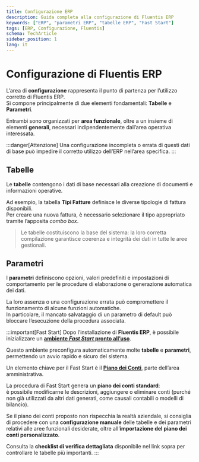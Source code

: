 ```yaml
---
title: Configurazione ERP
description: Guida completa alla configurazione di Fluentis ERP
keywords: ["ERP", "parametri ERP", "tabelle ERP", "Fast Start"]
tags: [ERP, Configurazione, Fluentis]
schema: TechArticle
sidebar_position: 1
lang: it
---
```


# Configurazione di Fluentis ERP

L’area di **configurazione** rappresenta il punto di partenza per l’utilizzo corretto di Fluentis ERP.  
Si compone principalmente di due elementi fondamentali: **Tabelle** e **Parametri**.  

Entrambi sono organizzati per **area funzionale**, oltre a un insieme di elementi **generali**, necessari indipendentemente dall’area operativa interessata.

:::danger[Attenzione]
Una configurazione incompleta o errata di questi dati di base può impedire il corretto utilizzo dell’ERP nell’area specifica.
:::

## Tabelle

Le **tabelle** contengono i dati di base necessari alla creazione di documenti e informazioni operative.  

Ad esempio, la tabella **Tipi Fatture** definisce le diverse tipologie di fattura disponibili.  
Per creare una nuova fattura, è necessario selezionare il tipo appropriato tramite l’apposita *combo box*.

> Le tabelle costituiscono la base del sistema: la loro corretta compilazione garantisce coerenza e integrità dei dati in tutte le aree gestionali.

## Parametri

I **parametri** definiscono opzioni, valori predefiniti e impostazioni di comportamento per le procedure di elaborazione o generazione automatica dei dati.  

La loro assenza o una configurazione errata può compromettere il funzionamento di alcune funzioni automatiche.  
In particolare, il mancato salvataggio di un parametro di default può bloccare l’esecuzione della procedura associata.

:::important[Fast Start]
Dopo l’installazione di **Fluentis ERP**, è possibile inizializzare un [**ambiente *Fast Start* pronto all’uso**](/docs/guide/fast-start).  

Questo ambiente preconfigura automaticamente molte **tabelle** e **parametri**, permettendo un avvio rapido e sicuro del sistema.

Un elemento chiave per il Fast Start è il [**Piano dei Conti**](/docs/erp-home/registers/accounting/analytic-chart-of-accounts), parte dell’area amministrativa.

La procedura di Fast Start genera un **piano dei conti standard**:  
è possibile modificarne le descrizioni, aggiungere o eliminare conti (purché non già utilizzati da altri dati generati, come causali contabili o modelli di bilancio).

Se il piano dei conti proposto non rispecchia la realtà aziendale, si consiglia di procedere con una **configurazione manuale** delle tabelle e dei parametri relativi alle aree funzionali desiderate, oltre all’**importazione del piano dei conti personalizzato**.

Consulta la **checklist di verifica dettagliata** disponibile nel link sopra per controllare le tabelle più importanti.
:::